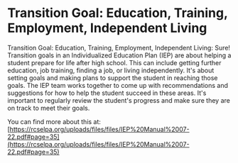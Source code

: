 # Transition Goal: Education, Training, Employment, Independent Living
Transition Goal: Education, Training, Employment, Independent Living: Sure! Transition goals in an Individualized Education Plan (IEP) are about helping a student prepare for life after high school. This can include getting further education, job training, finding a job, or living independently. It's about setting goals and making plans to support the student in reaching those goals. The IEP team works together to come up with recommendations and suggestions for how to help the student succeed in these areas. It's important to regularly review the student's progress and make sure they are on track to meet their goals.

You can find more about this at: [https://rcselpa.org/uploads/files/files/IEP%20Manual%2007-22.pdf#page=35](https://rcselpa.org/uploads/files/files/IEP%20Manual%2007-22.pdf#page=35)
